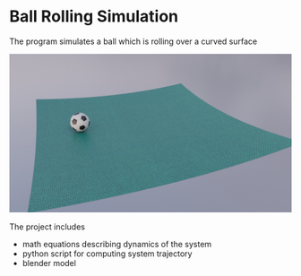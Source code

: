 # Ball Rolling Simulation
The program simulates a ball which is rolling over a curved surface

![image](doc/logo.jpg)

The project includes
* math equations describing dynamics of the system
* python script for computing system trajectory
* blender model
